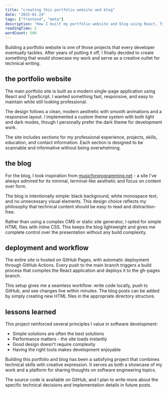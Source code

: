 ```yaml
---
title: "creating this portfolio website and blog"
date: "2025-01-24"
tags: ["frontend", "meta"]
description: "How I built my portfolio website and blog using React, TypeScript, and Vite"
readingTime: 2
wordCount: 500
---
```


Building a portfolio website is one of those projects that every developer eventually tackles. After years of putting it off, I finally decided to create something that would showcase my work and serve as a creative outlet for technical writing.

## the portfolio website

The main portfolio site is built as a modern single-page application using React and TypeScript. I wanted something fast, responsive, and easy to maintain while still looking professional.

The design follows a clean, modern aesthetic with smooth animations and a responsive layout. I implemented a custom theme system with both light and dark modes, though I personally prefer the dark theme for development work.

The site includes sections for my professional experience, projects, skills, education, and contact information. Each section is designed to be scannable and informative without being overwhelming.

## the blog

For the blog, I took inspiration from [musicforprogramming.net](https://musicforprogramming.net/) - a site I've always admired for its minimal, terminal-like aesthetic and focus on content over form.

The blog is intentionally simple: black background, white monospace text, and no unnecessary visual elements. This design choice reflects my philosophy that technical content should be easy to read and distraction-free.

Rather than using a complex CMS or static site generator, I opted for simple HTML files with inline CSS. This keeps the blog lightweight and gives me complete control over the presentation without any build complexity.

## deployment and workflow

The entire site is hosted on GitHub Pages, with automatic deployment through GitHub Actions. Every push to the main branch triggers a build process that compiles the React application and deploys it to the gh-pages branch.

This setup gives me a seamless workflow: write code locally, push to GitHub, and see changes live within minutes. The blog posts can be added by simply creating new HTML files in the appropriate directory structure.

## lessons learned

This project reinforced several principles I value in software development:

- Simple solutions are often the best solutions
- Performance matters - the site loads instantly
- Good design doesn't require complexity
- Having the right tools makes development enjoyable

Building this portfolio and blog has been a satisfying project that combines technical skills with creative expression. It serves as both a showcase of my work and a platform for sharing thoughts on software engineering topics.

The source code is available on GitHub, and I plan to write more about the specific technical decisions and implementation details in future posts.